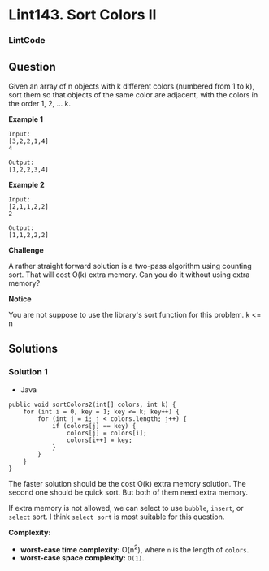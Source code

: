 # Lint143. Sort Colors II

### LintCode

## Question

Given an array of n objects with k different colors (numbered from 1 to k), sort them so that objects of the same color are adjacent, with the colors in the order 1, 2, ... k.

**Example 1**
```
Input: 
[3,2,2,1,4] 
4

Output: 
[1,2,2,3,4]
```

**Example 2**
```
Input: 
[2,1,1,2,2] 
2

Output: 
[1,1,2,2,2]
```

**Challenge**

A rather straight forward solution is a two-pass algorithm using counting sort. That will cost O(k) extra memory. Can you do it without using extra memory?

**Notice**

You are not suppose to use the library's sort function for this problem.
k <= n

## Solutions

### Solution 1

* Java
```
public void sortColors2(int[] colors, int k) {
    for (int i = 0, key = 1; key <= k; key++) {
        for (int j = i; j < colors.length; j++) {
            if (colors[j] == key) {
                colors[j] = colors[i];
                colors[i++] = key;
            }
        }
    }
}
```

The faster solution should be the cost O(k) extra memory solution. The second one should be quick sort. But both of them need extra memory.

If extra memory is not allowed, we can select to use `bubble`, `insert`, or `select` sort. I think `select sort` is most suitable for this question.

**Complexity:**

* **worst-case time complexity:** O(n<sup>2</sup>), where `n` is the length of `colors`.
* **worst-case space complexity:** `O(1)`.
